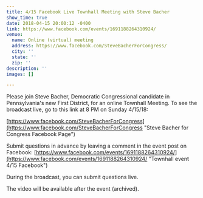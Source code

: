 ```yaml
---
title: 4/15 Facebook Live Townhall Meeting with Steve Bacher
show_time: true
date: 2018-04-15 20:00:12 -0400
link: https://www.facebook.com/events/1691188264310924/
venue:
  name: Online (virtual) meeting
  address: https://www.facebook.com/SteveBacherForCongress/
  city: ''
  state: ''
  zip: ''
description: ''
images: []

---
```

Please join Steve Bacher, Democratic Congressional candidate in Pennsylvania's new First District, for an online Townhall Meeting. To see the broadcast live, go to this link at 8 PM on Sunday 4/15/18:  
  
[https://www.facebook.com/SteveBacherForCongress](https://www.facebook.com/SteveBacherForCongress "Steve Bacher for Congress Facebook Page")  
  
Submit questions in advance by leaving a comment in the event post on Facebook: [https://www.facebook.com/events/1691188264310924/](https://www.facebook.com/events/1691188264310924/ "Townhall event 4/15 Facebook")

During the broadcast, you can submit questions live.

The video will be available after the event (archived). 